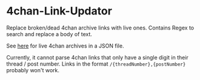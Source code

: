 # 4chan-Link-Updator
Replace broken/dead 4chan archive links with live ones. Contains Regex to search and replace a body of text.

See [here](https://github.com/4chenz/archives.json) for live 4chan archives in a JSON file.

Currently, it cannot parse 4chan links that only have a single digit in their thread / post number.
Links in the format `/{threadNumber},{postNumber}` probably won't work.
